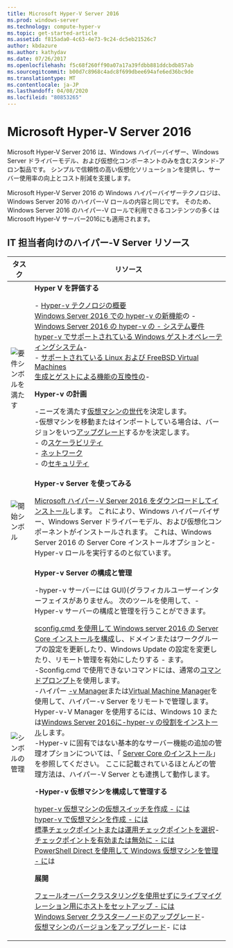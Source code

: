 ```yaml
---
title: Microsoft Hyper-V Server 2016
ms.prod: windows-server
ms.technology: compute-hyper-v
ms.topic: get-started-article
ms.assetid: f815ada0-4c63-4e73-9c24-dc5eb21526c7
author: kbdazure
ms.author: kathydav
ms.date: 07/26/2017
ms.openlocfilehash: f5c68f260ff90a07a17a39fdbb881ddcbdb857ab
ms.sourcegitcommit: b00d7c8968c4adc8f699dbee694afe6ed36bc9de
ms.translationtype: MT
ms.contentlocale: ja-JP
ms.lasthandoff: 04/08/2020
ms.locfileid: "80853265"
---
```

# <a name="microsoft-hyper-v-server-2016"></a>Microsoft Hyper-V Server 2016

Microsoft Hyper-V Server 2016 は、Windows ハイパーバイザー、Windows Server ドライバーモデル、および仮想化コンポーネントのみを含むスタンド\-アロン製品です。 シンプルで信頼性の高い仮想化ソリューションを提供し、サーバー使用率の向上とコスト削減を支援します。

Microsoft Hyper-V Server 2016 の Windows ハイパーバイザーテクノロジは、Windows Server 2016 のハイパー\-V ロールの内容と同じです。 そのため、Windows Server 2016 のハイパー\-V ロールで利用できるコンテンツの多くは Microsoft Hyper-V サーバー2016にも適用されます。

## <a name="hyper-v-server-resources-for-it-pros"></a>IT 担当者向けのハイパー\-V Server リソース

|タスク|リソース|
|-|-|
|![要件シンボルを満たす](media/All_Symbols_MeetsRequirements.png)|**Hyper V を評価する**<p>-   [Hyper-v テクノロジの概要](hyper-v-technology-overview.md)<br />[Windows Server 2016 での hyper-v の新機能](what-s-new-in-hyper-v-on-windows.md)の - <br />[Windows Server 2016 の hyper-v の -   システム要件](system-requirements-for-hyper-v-on-windows.md)<br />[hyper-v でサポートされている Windows ゲストオペレーティングシステム](supported-windows-guest-operating-systems-for-hyper-v-on-windows.md)-   <br />-   [サポートされている Linux および FreeBSD Virtual Machines](supported-linux-and-freebsd-virtual-machines-for-hyper-v-on-windows.md)<br />[生成とゲストによる機能の互換性の](hyper-v-feature-compatibility-by-generation-and-guest.md)-   <p>**Hyper-v の計画**<p>-ニーズを満たす[仮想マシンの世代](plan/should-i-create-a-generation-1-or-2-virtual-machine-in-hyper-v.md)を決定します。 <br/>-仮想マシンを移動またはインポートしている場合は、バージョンをいつ[アップグレード](deploy/upgrade-virtual-machine-version-in-hyper-v-on-windows-or-windows-server.md)するかを決定します。 <br />- の[スケーラビリティ](plan/plan-hyper-v-scalability-in-windows-server.md) <br />- [ネットワーク](plan/plan-hyper-v-networking-in-windows-server.md) <br />- の[セキュリティ](plan/plan-hyper-v-security-in-windows-server.md)|
|![開始シンボル](media/All_Symbols_GetStarted.png)|**Hyper-v Server を使ってみる**<p>[Microsoft ハイパー\-V Server 2016 をダウンロードしてインストール](https://www.microsoft.com/evalcenter/evaluate-hyper-v-server-2016)します。 これにより、Windows ハイパーバイザー、Windows Server ドライバーモデル、および仮想化コンポーネントがインストールされます。 これは、Windows Server 2016 の Server Core インストールオプションと\-Hyper-v ロールを実行するのと似ています。|
|![シンボルの管理](media/All_Symbols_Administrator.png)|**Hyper-v Server の構成と管理**<p>\-hyper-v サーバーには GUI\)\(グラフィカルユーザーインターフェイスがありません。 次のツールを使用して、\-Hyper-v サーバーの構成と管理を行うことができます。<p>[sconfig.cmd を使用して Windows server 2016 の Server Core インストールを構成](../../get-started/sconfig-on-ws2016.md)し、ドメインまたはワークグループの設定を更新したり、Windows Update の設定を変更したり、リモート管理を有効にしたりする -   ます。<br />-Sconfig.cmd で使用できないコマンドには、通常の[コマンドプロンプト](../../administration/windows-commands/windows-commands.md)を使用します。<br />-ハイパー [\-v Manager](https://msdn.microsoft.com/virtualization/hyperv_on_windows/user_guide/remote_host_management)または[Virtual Machine Manager](https://docs.microsoft.com/system-center/vmm)を使用して、ハイパー\-v Server をリモートで管理します。 Hyper-v\-V Manager を使用するには、Windows 10 または[Windows Server 2016](get-started/install-the-hyper-v-role-on-windows-server.md)[に\-hyper-v の役割をインストール](https://docs.microsoft.com/virtualization/hyper-v-on-windows/quick-start/enable-hyper-v)します。<br />\-Hyper-v に固有ではない基本的なサーバー機能の追加の管理オプションについては、「 [Server Core のインストール](../../get-started/getting-started-with-server-core.md)」を参照してください。 ここに記載されているほとんどの管理方法は、ハイパー\-V Server とも連携して動作します。<p>**\-Hyper-v 仮想マシンを構成して管理する**<p>[hyper-v 仮想マシンの仮想スイッチを作成 -   には](get-started/create-a-virtual-switch-for-hyper-v-virtual-machines.md)<br />[hyper-v で仮想マシンを作成 -   には](get-started/create-a-virtual-machine-in-hyper-v.md)<br />[標準チェックポイントまたは運用チェックポイントを選択](manage/choose-between-standard-or-production-checkpoints-in-hyper-v.md)-   <br />[チェックポイントを有効または無効に -   には](manage/enable-or-disable-checkpoints-in-hyper-v.md)<br />[PowerShell Direct を使用して Windows 仮想マシンを管理 -   に](manage/manage-windows-virtual-machines-with-powershell-direct.md)は <p>**展開**<p>[フェールオーバークラスタリングを使用せずにライブマイグレーション用にホストをセットアップ -   には](deploy/set-up-hosts-for-live-migration-without-failover-clustering.md)<br />[Windows Server クラスターノードのアップグレード](../../failover-clustering/cluster-operating-system-rolling-upgrade.md)- <br />[仮想マシンのバージョンをアップグレード](deploy/upgrade-virtual-machine-version-in-hyper-v-on-windows-or-windows-server.md)- には<br />|
